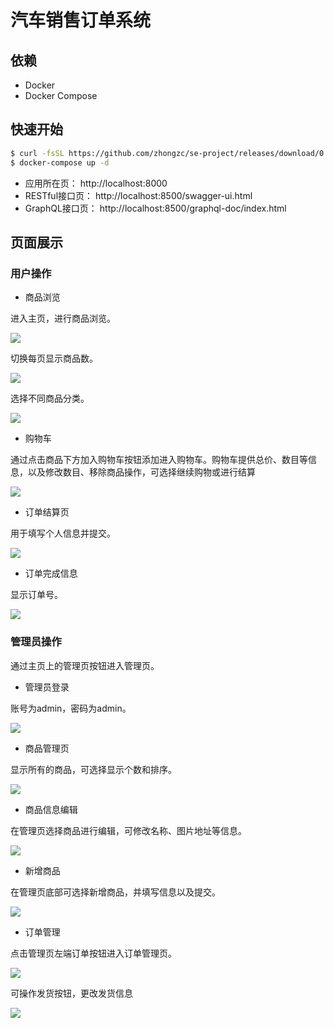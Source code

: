 # 汽车销售订单系统

## 依赖

- Docker
- Docker Compose


## 快速开始

```sh
$ curl -fsSL https://github.com/zhongzc/se-project/releases/download/0.1.0/docker-compose.yml -o docker-compose.yml
$ docker-compose up -d
```

- 应用所在页： http://localhost:8000
- RESTful接口页： http://localhost:8500/swagger-ui.html
- GraphQL接口页： http://localhost:8500/graphql-doc/index.html


## 页面展示

### 用户操作

- 商品浏览

进入主页，进行商品浏览。

![](./img/1575990710414.png)

切换每页显示商品数。

![](./img/1575990736294.png)

选择不同商品分类。

![](./img/1575990758667.png)

- 购物车

通过点击商品下方加入购物车按钮添加进入购物车。购物车提供总价、数目等信息，以及修改数目、移除商品操作，可选择继续购物或进行结算

![](./img/1575990783217.png)

- 订单结算页

用于填写个人信息并提交。

![](./img/1575990823209.png)

- 订单完成信息

显示订单号。

![](./img/1575990838998.png)

### 管理员操作

通过主页上的管理页按钮进入管理页。

- 管理员登录

账号为admin，密码为admin。

![](./img/1575990857053.png)

- 商品管理页

显示所有的商品，可选择显示个数和排序。

![](./img/1575990873699.png)

- 商品信息编辑

在管理页选择商品进行编辑，可修改名称、图片地址等信息。

![](./img/1575990888731.png)

- 新增商品

在管理页底部可选择新增商品，并填写信息以及提交。

![](./img/1575990904770.png)

- 订单管理

点击管理页左端订单按钮进入订单管理页。

![](./img/1575990922820.png)

可操作发货按钮，更改发货信息

![](./img/1575990940111.png)
